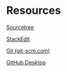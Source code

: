 # Resources

[Sourcetree](https://www.sourcetreeapp.com/)

[StackEdit](https://stackedit.io/)

[Git (git-scm.com)](https://git-scm.com/)

[GitHub Desktop](https://github.com/apps/desktop)
